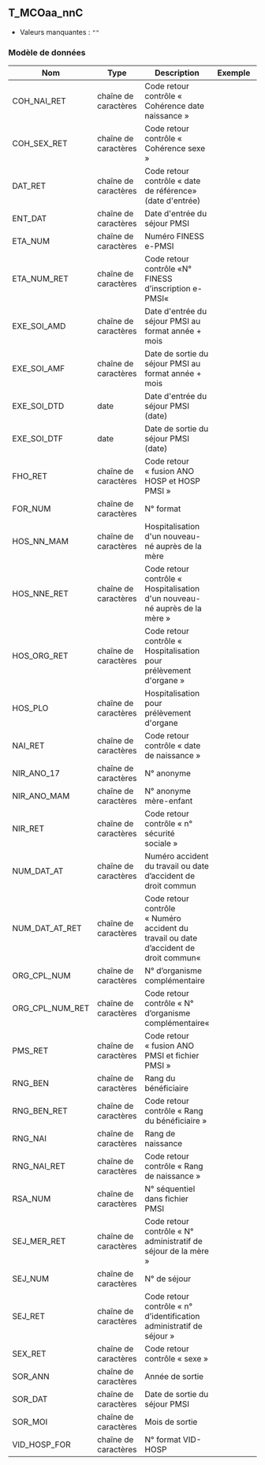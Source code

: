 ## T_MCOaa_nnC

- Valeurs manquantes : `""`

### Modèle de données

|Nom|Type|Description|Exemple|Propriétés|
|-|-|-|-|-|
|COH_NAI_RET|chaîne de caractères|Code retour contrôle « Cohérence date naissance »|||
|COH_SEX_RET|chaîne de caractères|Code retour contrôle « Cohérence sexe »|||
|DAT_RET|chaîne de caractères|Code retour contrôle « date de référence» (date d'entrée)|||
|ENT_DAT|chaîne de caractères|Date d'entrée du séjour PMSI|||
|ETA_NUM|chaîne de caractères|Numéro FINESS e-PMSI|||
|ETA_NUM_RET|chaîne de caractères|Code retour contrôle «N° FINESS d’inscription e-PMSI«|||
|EXE_SOI_AMD|chaîne de caractères|Date d'entrée du séjour PMSI au format année + mois|||
|EXE_SOI_AMF|chaîne de caractères|Date de sortie du séjour PMSI au format année + mois|||
|EXE_SOI_DTD|date|Date d'entrée du séjour PMSI (date)|||
|EXE_SOI_DTF|date|Date de sortie du séjour PMSI (date)|||
|FHO_RET|chaîne de caractères|Code retour « fusion ANO HOSP et HOSP PMSI »|||
|FOR_NUM|chaîne de caractères|N° format|||
|HOS_NN_MAM|chaîne de caractères|Hospitalisation d'un nouveau-né auprès de la mère|||
|HOS_NNE_RET|chaîne de caractères|Code retour contrôle « Hospitalisation d'un nouveau-né auprès de la mère »|||
|HOS_ORG_RET|chaîne de caractères|Code retour contrôle « Hospitalisation pour prélèvement d'organe »|||
|HOS_PLO|chaîne de caractères|Hospitalisation pour prélèvement d'organe|||
|NAI_RET|chaîne de caractères|Code retour contrôle « date de naissance »|||
|NIR_ANO_17|chaîne de caractères|N° anonyme|||
|NIR_ANO_MAM|chaîne de caractères|N° anonyme mère-enfant|||
|NIR_RET|chaîne de caractères|Code retour contrôle « n° sécurité sociale »|||
|NUM_DAT_AT|chaîne de caractères|Numéro accident du travail ou date d’accident de droit commun|||
|NUM_DAT_AT_RET|chaîne de caractères|Code retour contrôle « Numéro accident du travail ou date d’accident de droit commun«|||
|ORG_CPL_NUM|chaîne de caractères|N° d’organisme complémentaire|||
|ORG_CPL_NUM_RET|chaîne de caractères|Code retour contrôle « N° d’organisme complémentaire«|||
|PMS_RET|chaîne de caractères|Code retour « fusion ANO PMSI et fichier PMSI »|||
|RNG_BEN|chaîne de caractères|Rang du bénéficiaire |||
|RNG_BEN_RET|chaîne de caractères|Code retour contrôle « Rang du bénéficiaire »|||
|RNG_NAI|chaîne de caractères|Rang de naissance |||
|RNG_NAI_RET|chaîne de caractères|Code retour contrôle « Rang de naissance »|||
|RSA_NUM|chaîne de caractères|N° séquentiel dans fichier PMSI|||
|SEJ_MER_RET|chaîne de caractères|Code retour contrôle « N° administratif de séjour de la mère »|||
|SEJ_NUM|chaîne de caractères|N° de séjour|||
|SEJ_RET|chaîne de caractères|Code retour contrôle « n° d’identification administratif de séjour »|||
|SEX_RET|chaîne de caractères|Code retour contrôle « sexe »|||
|SOR_ANN|chaîne de caractères|Année de sortie |||
|SOR_DAT|chaîne de caractères|Date de sortie du séjour PMSI|||
|SOR_MOI|chaîne de caractères|Mois de sortie|||
|VID_HOSP_FOR|chaîne de caractères|N° format VID-HOSP|||
